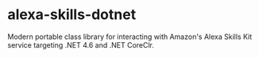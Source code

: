 # alexa-skills-dotnet
Modern portable class library for interacting with Amazon's Alexa Skills Kit service targeting .NET 4.6 and .NET CoreClr.
